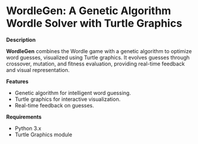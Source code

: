 # WordleGen: A Genetic Algorithm Wordle Solver with Turtle Graphics

**Description**

**WordleGen** combines the Wordle game with a genetic algorithm to optimize word guesses, visualized using Turtle graphics. It evolves guesses through crossover, mutation, and fitness evaluation, providing real-time feedback and visual representation.

**Features**

- Genetic algorithm for intelligent word guessing.
- Turtle graphics for interactive visualization.
- Real-time feedback on guesses.

**Requirements**

- Python 3.x
- Turtle Graphics module



